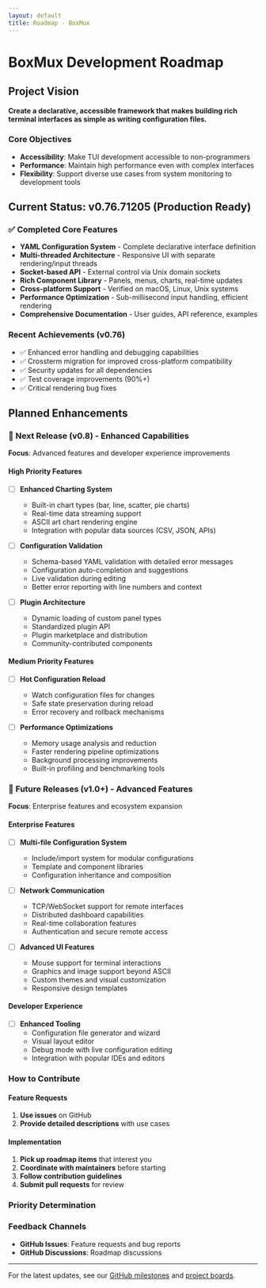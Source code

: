 ```yaml
---
layout: default
title: Roadmap - BoxMux
---
```


<div class="doc-content">

# BoxMux Development Roadmap

## Project Vision

**Create a declarative, accessible framework that makes building rich terminal interfaces as simple as writing configuration files.**

### Core Objectives
- **Accessibility**: Make TUI development accessible to non-programmers
- **Performance**: Maintain high performance even with complex interfaces  
- **Flexibility**: Support diverse use cases from system monitoring to development tools

## Current Status: v0.76.71205 (Production Ready)

### ✅ Completed Core Features
- **YAML Configuration System** - Complete declarative interface definition
- **Multi-threaded Architecture** - Responsive UI with separate rendering/input threads
- **Socket-based API** - External control via Unix domain sockets
- **Rich Component Library** - Panels, menus, charts, real-time updates
- **Cross-platform Support** - Verified on macOS, Linux, Unix systems
- **Performance Optimization** - Sub-millisecond input handling, efficient rendering
- **Comprehensive Documentation** - User guides, API reference, examples

### Recent Achievements (v0.76)
- ✅ Enhanced error handling and debugging capabilities
- ✅ Crossterm migration for improved cross-platform compatibility
- ✅ Security updates for all dependencies
- ✅ Test coverage improvements (90%+)
- ✅ Critical rendering bug fixes

## Planned Enhancements

### 🎯 Next Release (v0.8) - Enhanced Capabilities
**Focus**: Advanced features and developer experience improvements

#### High Priority Features
- [ ] **Enhanced Charting System**
  - Built-in chart types (bar, line, scatter, pie charts)
  - Real-time data streaming support  
  - ASCII art chart rendering engine
  - Integration with popular data sources (CSV, JSON, APIs)

- [ ] **Configuration Validation**
  - Schema-based YAML validation with detailed error messages
  - Configuration auto-completion and suggestions
  - Live validation during editing
  - Better error reporting with line numbers and context

- [ ] **Plugin Architecture**
  - Dynamic loading of custom panel types
  - Standardized plugin API
  - Plugin marketplace and distribution
  - Community-contributed components

#### Medium Priority Features  
- [ ] **Hot Configuration Reload**
  - Watch configuration files for changes
  - Safe state preservation during reload
  - Error recovery and rollback mechanisms

- [ ] **Performance Optimizations**
  - Memory usage analysis and reduction
  - Faster rendering pipeline optimizations
  - Background processing improvements
  - Built-in profiling and benchmarking tools

### 🚀 Future Releases (v1.0+) - Advanced Features
**Focus**: Enterprise features and ecosystem expansion

#### Enterprise Features
- [ ] **Multi-file Configuration System**
  - Include/import system for modular configurations
  - Template and component libraries
  - Configuration inheritance and composition

- [ ] **Network Communication**
  - TCP/WebSocket support for remote interfaces
  - Distributed dashboard capabilities
  - Real-time collaboration features
  - Authentication and secure remote access

- [ ] **Advanced UI Features**
  - Mouse support for terminal interactions
  - Graphics and image support beyond ASCII
  - Custom themes and visual customization
  - Responsive design templates

#### Developer Experience
- [ ] **Enhanced Tooling**
  - Configuration file generator and wizard
  - Visual layout editor
  - Debug mode with live configuration editing
  - Integration with popular IDEs and editors

### How to Contribute

#### Feature Requests

1. **Use issues** on GitHub
2. **Provide detailed descriptions** with use cases

#### Implementation

1. **Pick up roadmap items** that interest you
2. **Coordinate with maintainers** before starting
3. **Follow contribution guidelines**
4. **Submit pull requests** for review

### Priority Determination

### Feedback Channels

- **GitHub Issues**: Feature requests and bug reports
- **GitHub Discussions**: Roadmap discussions

---

For the latest updates, see our [GitHub milestones](https://github.com/jowharshamshiri/boxmux/milestones) and [project boards](https://github.com/jowharshamshiri/boxmux/projects).

</div>
